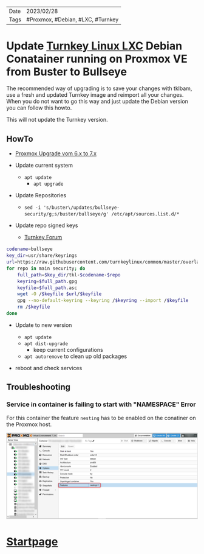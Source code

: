 |   |   |
|---|---|
|Date| 2023/02/28|
|Tags| #Proxmox, #Debian, #LXC, #Turnkey|

# Update [Turnkey Linux LXC](https://www.turnkeylinux.org/) Debian Conatainer running on Proxmox VE from Buster to Bullseye

The recommended way of upgrading is to save your changes with tklbam, use a fresh and updated Turnkey image and reimport all your changes.
When you do not want to go this way and just update the Debian version you can follow this howto.

This will not update the Turnkey version.

## HowTo

- [Proxmox Upgrade vom 6.x to 7.x](https://pve.proxmox.com/wiki/Upgrade_from_6.x_to_7.0)
- Update current system
  - `apt update`
    - `apt upgrade`

- Update Repositories
  - `sed -i 's/buster\/updates/bullseye-security/g;s/buster/bullseye/g' /etc/apt/sources.list.d/*`

- Update repo signed keys
  - [Turnkey Forum](https://www.turnkeylinux.org/comment/51687#comment-51687)

```bash
codename=bullseye
key_dir=usr/share/keyrings
url=https://raw.githubusercontent.com/turnkeylinux/common/master/overlays/bootstrap_apt
for repo in main security; do
    full_path=$key_dir/tkl-$codename-$repo
    keyring=$full_path.gpg
    keyfile=$full_path.asc
    wget -O /$keyfile $url/$keyfile
    gpg --no-default-keyring --keyring /$keyring --import /$keyfile
    rm /$keyfile
done
```

- Update to new version
  - `apt update`
  - `apt dist-upgrade`
    - keep current configurations
  - `apt autoremove` to clean up old packages

- reboot and check services

## Troubleshooting

### Service in container is failing to start with "NAMESPACE" Error

For this container the feature `nesting` has to be enabled on the conatiner on the Proxmox host.

![Proxmox container nesting](20220228_nesting.png)

# [Startpage](/)
